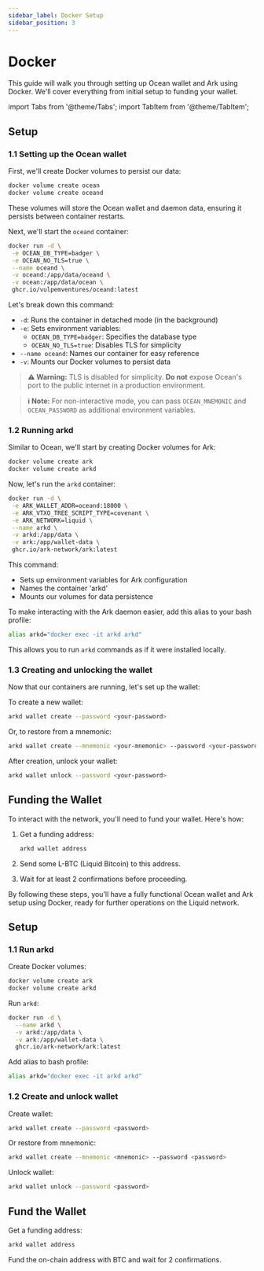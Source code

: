 ```yaml
---
sidebar_label: Docker Setup
sidebar_position: 3
---
```


# Docker

This guide will walk you through setting up Ocean wallet and Ark using Docker. We'll cover everything from initial setup to funding your wallet.

import Tabs from '@theme/Tabs';
import TabItem from '@theme/TabItem';

<Tabs>
  <TabItem value="covenant" label="Ark">

## Setup

### 1.1 Setting up the Ocean wallet

First, we'll create Docker volumes to persist our data:

```sh
docker volume create ocean
docker volume create oceand
```

These volumes will store the Ocean wallet and daemon data, ensuring it persists between container restarts.

Next, we'll start the `oceand` container:

```bash
docker run -d \
 -e OCEAN_DB_TYPE=badger \
 -e OCEAN_NO_TLS=true \
 --name oceand \
 -v oceand:/app/data/oceand \
 -v ocean:/app/data/ocean \
 ghcr.io/vulpemventures/oceand:latest
```

Let's break down this command:
- `-d`: Runs the container in detached mode (in the background)
- `-e`: Sets environment variables:
  - `OCEAN_DB_TYPE=badger`: Specifies the database type
  - `OCEAN_NO_TLS=true`: Disables TLS for simplicity
- `--name oceand`: Names our container for easy reference
- `-v`: Mounts our Docker volumes to persist data

> **⚠️ Warning:** TLS is disabled for simplicity. **Do not** expose Ocean's port to the public internet in a production environment.

> **ℹ️ Note:** For non-interactive mode, you can pass `OCEAN_MNEMONIC` and `OCEAN_PASSWORD` as additional environment variables.

### 1.2 Running arkd

Similar to Ocean, we'll start by creating Docker volumes for Ark:

```bash
docker volume create ark
docker volume create arkd
```

Now, let's run the `arkd` container:

```bash
docker run -d \
 -e ARK_WALLET_ADDR=oceand:18000 \
 -e ARK_VTXO_TREE_SCRIPT_TYPE=covenant \
 -e ARK_NETWORK=liquid \
 --name arkd \
 -v arkd:/app/data \
 -v ark:/app/wallet-data \
 ghcr.io/ark-network/ark:latest
```

This command:
- Sets up environment variables for Ark configuration
- Names the container 'arkd'
- Mounts our volumes for data persistence

To make interacting with the Ark daemon easier, add this alias to your bash profile:

```sh
alias arkd="docker exec -it arkd arkd"
```

This allows you to run `arkd` commands as if it were installed locally.

### 1.3 Creating and unlocking the wallet

Now that our containers are running, let's set up the wallet:

To create a new wallet:
```sh
arkd wallet create --password <your-password>
```

Or, to restore from a mnemonic:
```sh
arkd wallet create --mnemonic <your-mnemonic> --password <your-password>
```

After creation, unlock your wallet:
```sh
arkd wallet unlock --password <your-password>
```

## Funding the Wallet

To interact with the network, you'll need to fund your wallet. Here's how:

1. Get a funding address:
   ```sh
   arkd wallet address
   ```

2. Send some L-BTC (Liquid Bitcoin) to this address.

3. Wait for at least 2 confirmations before proceeding.

By following these steps, you'll have a fully functional Ocean wallet and Ark setup using Docker, ready for further operations on the Liquid network.
  </TabItem>

  <TabItem value="covenant-less" label="clArk" default>

## Setup

### 1.1 Run arkd

Create Docker volumes:

```sh
docker volume create ark
docker volume create arkd
```

Run `arkd`:

```sh
docker run -d \
  --name arkd \
  -v arkd:/app/data \
  -v ark:/app/wallet-data \
  ghcr.io/ark-network/ark:latest
```

Add alias to bash profile:

```sh
alias arkd="docker exec -it arkd arkd"
```

### 1.2 Create and unlock wallet

Create wallet:

```sh
arkd wallet create --password <password>
```

Or restore from mnemonic:

```sh
arkd wallet create --mnemonic <mnemonic> --password <password>
```

Unlock wallet:

```sh
arkd wallet unlock --password <password>
```

## Fund the Wallet

Get a funding address:

```sh
arkd wallet address
```

Fund the on-chain address with BTC and wait for 2 confirmations.

  </TabItem>
</Tabs>